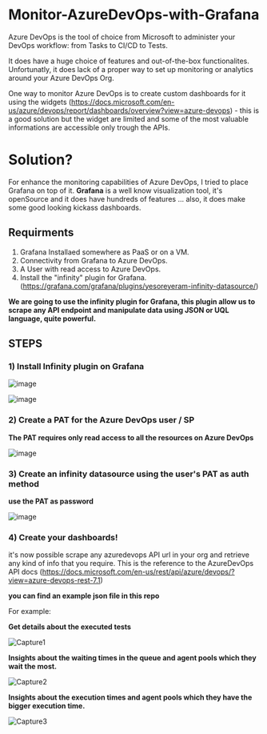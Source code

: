 # Monitor-AzureDevOps-with-Grafana

Azure DevOps is the tool of choice from Microsoft to administer your DevOps workflow: from Tasks to CI/CD to Tests.

It does have a huge choice of features and out-of-the-box functionalites. Unfortunatly, it does lack of a proper way to set up monitoring or analytics around your Azure DevOps Org.

One way to monitor Azure DevOps is to create custom dashboards for it using the widgets (https://docs.microsoft.com/en-us/azure/devops/report/dashboards/overview?view=azure-devops) - this is a good solution but the widget are limited and some of the most valuable informations are accessible only trough the APIs.

# Solution?

For enhance the monitoring capabilities of Azure DevOps, I tried to place Grafana on top of it. __Grafana__ is a well know visualization tool, it's openSource and it does have hundreds of features ... also, it does make some good looking kickass dashboards.

## Requirments

1) Grafana Installaed somewhere as PaaS or on a VM.
2) Connectivity from Grafana to Azure DevOps.
3) A User with read access to Azure DevOps.
4) Install the "infinity" plugin for Grafana. (https://grafana.com/grafana/plugins/yesoreyeram-infinity-datasource/)

__We are going to use the infinity plugin for Grafana, this plugin allow us to scrape any API endpoint and manipulate data using JSON or UQL language, quite powerful.__

## STEPS

### 1) Install Infinity plugin on Grafana

![image](https://user-images.githubusercontent.com/47082128/174770722-2c2ef059-703a-4a3d-812a-bfdbfb2a180a.png)

![image](https://user-images.githubusercontent.com/47082128/174770730-2b688e56-f724-4c33-8ebe-442fd775e62a.png)

### 2) Create a PAT for the Azure DevOps user / SP

__The PAT requires only read access to all the resources on Azure DevOps__

![image](https://user-images.githubusercontent.com/47082128/174771029-461118f0-07d1-4696-8b35-7a1efe6908a0.png)

### 3) Create an infinity datasource using the user's PAT as auth method

__use the PAT as password__

![image](https://user-images.githubusercontent.com/47082128/174771415-2ea8d4f6-81ba-43ea-b65b-1ffd0dc922b3.png)

### 4) Create your dashboards!

it's now possible scrape any azuredevops API url in your org and retrieve any kind of info that you require.
This is the reference to the AzureDevOps API docs (https://docs.microsoft.com/en-us/rest/api/azure/devops/?view=azure-devops-rest-7.1)

__you can find an example json file in this repo__

For example:

__Get details about the executed tests__

![Capture1](https://user-images.githubusercontent.com/47082128/174772332-e2982cfc-25df-476d-a1ea-da1a3f54b16b.PNG)

__Insights about the waiting times in the queue and agent pools which they wait the most.__

![Capture2](https://user-images.githubusercontent.com/47082128/174772692-3528b051-f825-4a88-94e4-6dff64366c27.PNG)

__Insights about the execution times and agent pools which they have the bigger execution time.__

![Capture3](https://user-images.githubusercontent.com/47082128/174773015-bd0e94e6-b1c4-48fc-a16a-9c39d56358a4.PNG)

